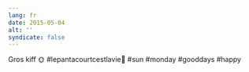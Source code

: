 ```yaml
---
lang: fr
date: 2015-05-04
alt: ''
syndicate: false
---
```


Gros kiff 🌞 #lepantacourtcestlavie👖 #sun #monday #gooddays #happy
